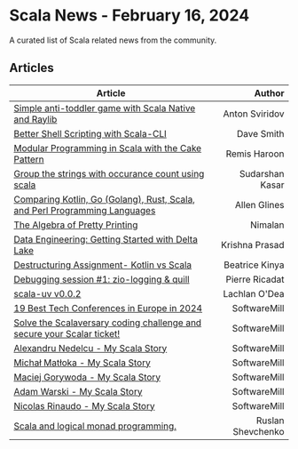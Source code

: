 
      
# Scala News - February 16, 2024

A curated list of Scala related news from the community.

## Articles

| Article       | Author  |
| ------------- | -----:|
| [Simple anti-toddler game with Scala Native and Raylib](https://blog.indoorvivants.com/2024-02-05-defeating-toddler-with-raylib.html) | Anton Sviridov |
| [Better Shell Scripting with Scala-CLI](https://xebia.com/blog/better-shell-scripting-with-scala-cli/) | Dave Smith |
| [Modular Programming in Scala with the Cake Pattern](https://medium.com/@remisharoon/modular-programming-in-scala-with-the-cake-pattern-aefa6723d3ca?source=rss------scala-5) | Remis Haroon |
| [Group the strings with occurance count using scala](https://sudarshankasar.medium.com/group-the-strings-with-occurance-count-using-scala-c877ecfd42be?source=rss------scala-5) | Sudarshan Kasar |
| [Comparing Kotlin, Go (Golang), Rust, Scala, and Perl Programming Languages](https://imallenglines.medium.com/comparing-kotlin-go-golang-rust-scala-and-perl-programming-languages-665810bce195?source=rss------scala-5) | Allen Glines |
| [The Algebra of Pretty Printing](https://medium.com/e4r/the-algebra-of-pretty-printing-b354b9ad0b17?source=rss------scala-5) | Nimalan |
| [Data Engineering: Getting Started with Delta Lake](https://medium.com/@krishnaiitd/data-engineering-getting-started-with-delta-lake-a142f8025687?source=rss------scala-5) | Krishna Prasad |
| [Destructuring Assignment- Kotlin vs Scala](https://kinya.medium.com/destructuring-assignment-kotlin-vs-scala-07e0e3bf2602?source=rss------scala-5) | Beatrice Kinya |
| [Debugging session #1: zio-logging & quill](https://blog.pierre-ricadat.com/debugging-session-1-zio-logging-quill) | Pierre Ricadat |
| [scala-uv v0.0.2](https://lachlan.hashnode.dev/scala-uv-v0-0-2) | Lachlan O'Dea |
| [19 Best Tech Conferences in Europe in 2024](https://softwaremill.com/19-best-tech-conference-in-europe-in-2024) | SoftwareMill |
| [Solve the Scalaversary coding challenge and secure your Scalar ticket!](https://softwaremill.com/scalaversary-coding-challenge) | SoftwareMill |
| [Alexandru Nedelcu - My Scala Story](https://softwaremill.com/alexandru-nedelcu-my-scala-story) | SoftwareMill |
| [Michał Matłoka - My Scala Story](https://softwaremill.com/michal-matloka-my-scala-story) | SoftwareMill |
| [Maciej Gorywoda - My Scala Story](https://softwaremill.com/maciej-gorywoda-my-scala-story) | SoftwareMill |
| [Adam Warski - My Scala Story](https://softwaremill.com/adam-warski-my-scala-story) | SoftwareMill |
| [Nicolas Rinaudo - My Scala Story](https://softwaremill.com/nicolas-rinaudo-my-scala-story) | SoftwareMill |
| [Scala and logical monad programming.](https://github.com/rssh/notes/blob/master/2024_01_30_logic-monad-1.md) | Ruslan Shevchenko |
      
